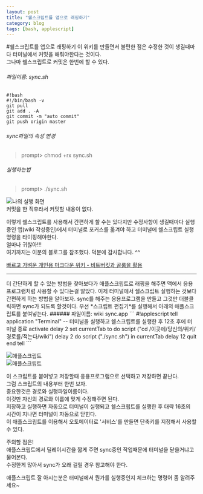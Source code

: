 ```yaml
---
layout: post
title: "쉘스크립트를 앱으로 래핑하기"
category: blog
tags: [bash, applescript]
---
```


#쉘스크립트를 앱으로 래핑하기
이 위키를 만들면서 불편한 점은 수정한 것이 생길때마다 터미널에서 커밋을 해줘야한다는 것이다.  
그나마 쉘스크립트로 커밋은 한번에 할 수 있다.  

###### 파일이름: sync.sh

```
#!bash
#!/bin/bash -v
git pull
git add . -A
git commit -m "auto commit"
git push origin master
```

###### sync파일의 속성 변경
>prompt> chmod +rx sync.sh  

###### 실행하는법
>prompt> ./sync.sh  


![나의 실행 화면](img/f2f1c71c_001.jpg)  
커밋을 한 직후라서 커밋할 내용이 없다.  


이렇게 쉘스크립트를 사용해서 간편하게 할 수는 있다지만 수정사항이 생길때마다 실행중인 앱(wiki 작성중인)에서 터미널로 포커스를 옮겨야 하고 터미널에 쉘스크립트 실행명령을 타이핑해야한다.  
얼마나 귀찮아!!!  
여기까지는 이분의 블로그를 참조했다. 덕분에 감사합니다. ^^  

[빠르고 가벼운 개인용 마크다운 위키 - 비트버킷과 골룸을 활용](http://nolboo.github.io/blog/2013/12/17/markdown-wiki-bitbucket-gollum/)

<hr>
더 간단하게 할 수 있는 방법을 찾아보다가 애플스크립트로 래핑을 해주면 맥에서 응용프로그램처럼 사용할 수 있다는걸 알았다.  
이제 터미널에서 쉘스크립트 실행하는 것보다 간편하게 하는 방법을 알아보자.  
sync를 해주는 응용프로그램을 만들고 그것만 더블클릭하면 sync가 되도록 할것이다.  
우선 *스크립트 편집기*를 실행해서 아래의 애플스크립트를 붙여넣는다.  
###### 파일이름: wiki sync.app
```
#!applescript
tell application "Terminal"
    -- 터미널을 실행하고 쉘스크립트를 실행한 후 12초 후에 터미널 종료
    activate
    delay 2
    set currentTab to do script ("cd /이곳에/당신의/위키/경로를/적는다/wiki")
    delay 2
    do script ("./sync.sh") in currentTab
    delay 12
    quit
end tell
```

![애플스크립트](img/f2f1c71c_002.jpg)  
![애플스크립트](img/f2f1c71c_003.jpg)  

이 스크립트를 붙여넣고 저장할때 응용프로그램으로 선택하고 저장하면 끝난다.  
그럼 스크립트의 내용부터 한번 보자.  
중요한것은 경로와 실행파일이름이다.  
이것만 자신의 경로와 이름에 맞게 수정해주면 된다.  
저장하고 실행하면 자동으로 터미널이 실행되고 쉘스크립트를 실행한 후 대략 16초의 시간이 지나면 터미널이 자동으로 닫힌다.  
이 애플스크립트를 이용해서 오토메이터로 '서비스'를 만들면 단축키를 지정해서 사용할 수 있다.  

주의할 점은!  
애플스크립트에서 딜레이시간을 짧게 주면 sync중인 작업때문에 터미널을 닫을거냐고 물어본다.  
수정한게 많아서 sync가 오래 걸릴 경우 참고해야 한다.  

애플스크립트 잘 아시는분은 터미널에서 뭔가를 실행중인지 체크하는 명령어 좀 알려주세요~  